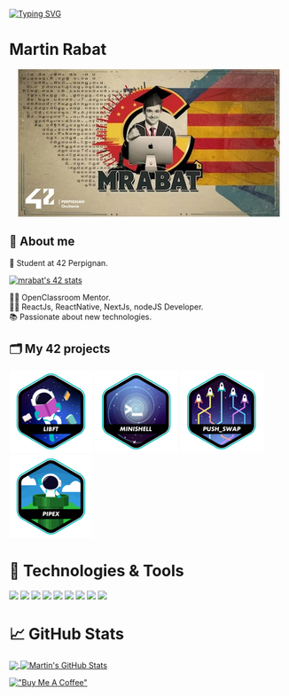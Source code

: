 [![Typing SVG](https://readme-typing-svg.demolab.com?font=Fira+Code&pause=1000&color=F79E27&random=true&width=435&lines=Reactjs+ReacjtNative+Nextjs;Student+at+42+perpignan)](https://git.io/typing-svg)

# Martin Rabat

<p align="center">
	<img src="src/mrabat.jpg" alt="mrabat"/>
</p>

## 👋 About me

🎒 Student at 42 Perpignan.

[![mrabat's 42 stats](https://badge.mediaplus.ma/honeytones/mrabat?UM6P=off)](https://github.com/oakoudad/badge42)

👨‍🏫 OpenClassroom Mentor. \
👨‍⚕️ ReactJs, ReactNative, NextJs, nodeJS Developer. \
📚 Passionate about new technologies.

## 🗂️ My 42 projects

[![libft](src/libft.png)](https://github.com/rabatm/libft)
[![minishell](src/minishell.png)](https://github.com/rabatm/42_Minishell)
[![pushswap](src/PushSwap.png)](https://github.com/rabatm/42_push_swap)
[![pipex](src/pipex.png)](https://github.com/rabatm/pipex_42)

# 🔧 Technologies & Tools

![](https://img.shields.io/badge/OS-Linux-informational?style=flat&logo=linux&logoColor=white&color=2bbc8a)
![](https://img.shields.io/badge/Editor-VSCode-informational?style=flat&logo=visual-studio-code&logoColor=white&color=2bbc8a)
![](https://img.shields.io/badge/Code-C-informational?style=flat&logo=c&logoColor=white&color=2bbc8a)
![](https://img.shields.io/badge/Code-C%2B%2B-information?style=flat&logo=c%2B%2B&logoColor=white&color=2bbc8a)
![](https://img.shields.io/badge/Code-React-informational?style=flat&logo=react&logoColor=white&color=2bbc8a)
![](https://img.shields.io/badge/Code-Next-informational?style=flat&logo=next.js&logoColor=white&color=2bbc8a)
![](https://img.shields.io/badge/Code-ReactNative-informational?style=flat&logo=react&logoColor=white&color=2bbc8a)
![](https://img.shields.io/badge/Code-Node-informational?style=flat&logo=node.js&logoColor=white&color=2bbc8a)
![](https://img.shields.io/badge/Tool-Docker-information?style=flat&logo=docker&logoColor=white&color=2bbc8a)

# &#x1f4c8; GitHub Stats

<a href="https://github.com/rabatm/rabatm">
  <img align="center" src="https://github-readme-stats.vercel.app/api/top-langs/?username=rabatm&hide=java,html,tex&title_color=ffffff&text_color=c9cacc&icon_color=2bbc8a&bg_color=1d1f21&langs_count=3" />
</a>
<a href="https://github.com/rabatm/rabatm">
  <img align="center" src="https://github-readme-stats.vercel.app/api?username=rabatm&show_icons=true&line_height=27&count_private=true&title_color=ffffff&text_color=c9cacc&icon_color=2bbc8a&bg_color=1d1f21" alt="Martin's GitHub Stats" />
</a>

[!["Buy Me A Coffee"](https://www.buymeacoffee.com/assets/img/custom_images/orange_img.png)](https://www.buymeacoffee.com/mrabat)

<!--
**rabatm/rabatm** is a ✨ _special_ ✨ repository because its `README.md` (this file) appears on your GitHub profile.

Here are some ideas to get you started:

- 🔭 I’m currently working on ...
- 🌱 I’m currently learning ...
- 👯 I’m looking to collaborate on ...
- 🤔 I’m looking for help with ...
- 💬 Ask me about ...
- 📫 How to reach me: ...
- 😄 Pronouns: ...
- ⚡ Fun fact: ...
  -->
